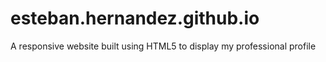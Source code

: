 # esteban.hernandez.github.io
A responsive website built using HTML5 to display my professional profile
